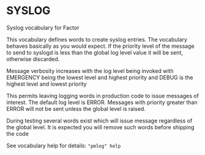 SYSLOG
======

Syslog vocabulary for Factor

This vocabulary defines words to create syslog entries. The vocabulary behaves basically as you would expect. If the priority level of the message to send to syslogd is less than the global log level value it will be sent, otherwise discarded. 

Message verbosity increases with the log level being invoked with EMERGENCY being the lowest level and highest priority and DEBUG is the highest level and lowest priority 

This permits leaving logging words in production code to issue messages of interest. The default log level is ERROR. Messages with priority greater than ERROR will not be sent unless the global level is raised. 

During testing several words exist which will issue message regardless of the global level. It is expected you will remove such words before shipping the code

See vocabulary help for details:
`"pmlog" help`
